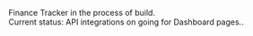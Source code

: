 Finance Tracker in the process of build. <br/>
Current status: API integrations on going for Dashboard pages..

